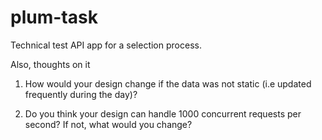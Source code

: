 # plum-task
Technical test API app for a selection process.

Also, thoughts on it

1. How would your design change if the data was not static (i.e updated frequently
during the day)?

2. Do you think your design can handle 1000 concurrent requests per second? If not, what
would you change?